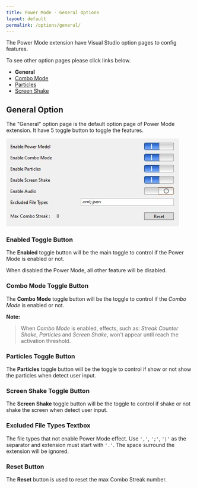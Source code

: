 ```yaml
---
title: Power Mode - General Options
layout: default
permalink: /options/general/
---
```


The Power Mode extension have Visual Studio option pages to config features.

To see other option pages please click links below.
* **General**
* [Combo Mode](../combomode)
* [Particles](../particles)
* [Screen Shake](../screenshake)

## General Option

The "General" option page is the default option page of Power Mode extension. It have 5 toggle button to toggle the features.

![General Option Pages](general.jpg)

### **Enabled** Toggle Button

The **Enabled** toggle button will be the main toggle to control if the Power Mode is enabled or not.

When disabled the Power Mode, all other feature will be disabled.

### **Combo Mode** Toggle Button

The **Combo Mode** toggle button will be the toggle to control if the *Combo Mode* is enabled or not.

**Note:**

> When *Combo Mode* is enabled, effects, such as: *Streak Counter Shake*, *Particles* and *Screen Shake*, won't appear until reach the activation threshold.

### **Particles** Toggle Button

The **Particles** toggle button will be the toggle to control if show or not show the particles when detect user input.

### **Screen Shake** Toggle Button

The **Screen Shake** toggle button will be the toggle to control if shake or not shake the screen when detect user input.

### **Excluded File Types** Textbox

The file types that not enable Power Mode effect. Use `','`, `';'`, `'|'` as the separator and extension must start with `'.'`. The space surround the extension will be ignored.

### **Reset** Button

The **Reset** button is used to reset the max Combo Streak number.
